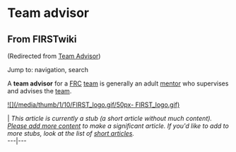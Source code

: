 # Team advisor

## From FIRSTwiki

(Redirected from [Team Advisor](/index.php?title=Team_Advisor&redirect=no "Team Advisor"))

Jump to: navigation, search

A **team advisor** for a [FRC](FIRST_Robotics_Competition "FIRST
Robotics Competition") [team](FIRST_Robotics_team "FIRST Robotics
team") is generally an adult [mentor](Mentor "Mentor") who supervises and advises the [team](team).

[![](/media/thumb/1/10/FIRST_logo.gif/50px-
FIRST_logo.gif)](Image:FIRST_logo.gif)

| _This article is currently a stub (a short article without much content). [Please add more content](http://www.firstwiki.net/index.php?title=Team_advisor&action=edit "http://www.firstwiki.net/index.php?title=Team_advisor&action=edit") to make a significant article. If you'd like to add to more stubs, look at the list of [short articles](Special:Shortpages "Special:Shortpages")._<br>
---|---
